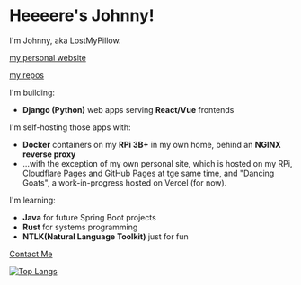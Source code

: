 # Heeeere's Johnny!

I'm Johnny, aka LostMyPillow.

[my personal website](https://lostmypillow.github.io/)

[my repos](https://github.com/lostmypillow?tab=repositories)

I'm building:
- **Django (Python)** web apps serving **React/Vue** frontends


I'm self-hosting those apps with:
- **Docker** containers on my **RPi 3B+** in my own home, behind an **NGINX reverse proxy**
- ...with the exception of my own personal site, which is hosted on my RPi, Cloudflare Pages and GitHub Pages at tge same time, and "Dancing Goats", a work-in-progress hosted on Vercel (for now).


I'm learning: 
- **Java** for future Spring Boot projects
- **Rust** for systems programming
- **NTLK(Natural Language Toolkit)** just for fun
 

[Contact Me](mailto:lostmypillow@icloud.com)


[![Top Langs](https://github-readme-stats.vercel.app/api/top-langs/?username=lostmypillow)](https://github.com/anuraghazra/github-readme-stats)

<!--
**lostmypillow/lostmypillow** is a ✨ _special_ ✨ repository because its `README.md` (this file) appears on your GitHub profile.

Here are some ideas to get you started:

- 🔭 I’m currently working on ...
- 🌱 I’m currently learning ...
- 👯 I’m looking to collaborate on ...
- 🤔 I’m looking for help with ...
- 💬 Ask me about ...
- 📫 How to reach me: ...
- 😄 Pronouns: ...
- ⚡ Fun fact: ...
-->
